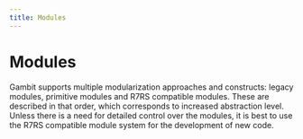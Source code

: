 ```yaml
---
title: Modules
---
```


# Modules

Gambit supports multiple modularization approaches and constructs: legacy
modules, primitive modules and R7RS compatible modules. These are described in
that order, which corresponds to increased abstraction level. Unless there is a
need for detailed control over the modules, it is best to use the R7RS
compatible module system for the development of new code.

